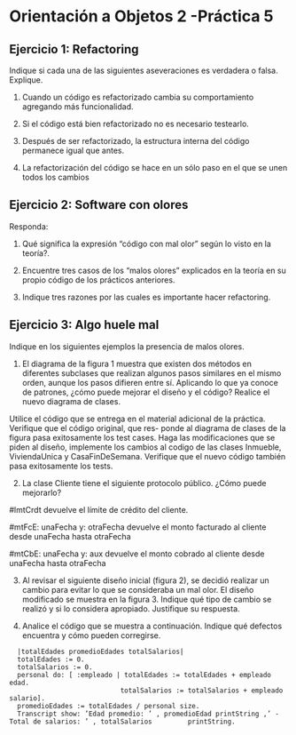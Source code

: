 Orientación a Objetos 2 -Práctica 5
====================================

Ejercicio 1:  Refactoring
-------------------------------------

Indique si cada una de las siguientes aseveraciones es verdadera o falsa. Explique.

  1. Cuando un código es refactorizado cambia su comportamiento agregando más funcionalidad.
  
  2. Si el código está bien refactorizado no es necesario testearlo.
  
  3. Después de ser refactorizado, la estructura interna del código permanece igual que antes.
  
  4. La refactorización del código se hace en un sólo paso en el que se unen todos los cambios
  



Ejercicio 2: Software con olores
-------------------------------------


Responda:

  1. Qué significa la expresión “código con mal olor” según lo visto en la teoría?.
  
  2. Encuentre tres casos de los “malos olores” explicados en la teoría en su propio código de los prácticos anteriores.
  
  3. Indique tres razones por las cuales es importante hacer refactoring.
  
  
  
Ejercicio 3: Algo huele mal
-------------------------------------

Indique en los siguientes ejemplos la presencia de malos olores.

  1. El diagrama de la figura 1 muestra que existen dos métodos en diferentes subclases que realizan algunos pasos
similares en el mismo orden, aunque los pasos difieren entre sí. Aplicando lo que ya conoce de patrones, ¿cómo
puede mejorar el diseño y el código? Realice el nuevo diagrama de clases.

Utilice el código que se entrega en el material adicional de la práctica. Verifique que el código original, que res-
ponde al diagrama de clases de la figura pasa exitosamente los test cases. Haga las modificaciones que se piden
al diseño, implemente los cambios al codigo de las clases Inmueble, ViviendaUnica y CasaFinDeSemana.
Verifique que el nuevo código también pasa exitosamente los tests.




  2. La clase Cliente tiene el siguiente protocolo público. ¿Cómo puede mejorarlo?
  
#lmtCrdt devuelve el límite de crédito del cliente.

#mtFcE: unaFecha y: otraFecha devuelve el monto facturado al cliente desde unaFecha hasta otraFecha

#mtCbE: unaFecha y: aux devuelve el monto cobrado al cliente desde unaFecha hasta otraFecha


  3. Al revisar el siguiente diseño inicial (figura 2), se decidió realizar un cambio para evitar lo que se consideraba
un mal olor. El diseño modificado se muestra en la figura 3. Indique qué tipo de cambio se realizó y si lo
considera apropiado. Justifique su respuesta.




  4. Analice el código que se muestra a continuación. Indique qué defectos encuentra y cómo pueden corregirse.
  
  
  ```#imprimirValores
    |totalEdades promedioEdades totalSalarios|
    totalEdades := 0.
    totalSalarios := 0.
    personal do: [ :empleado | totalEdades := totalEdades + empleado edad.
                              totalSalarios := totalSalarios + empleado salario].
    promedioEdades := totalEdades / personal size.
    Transcript show: ’Edad promedio: ’ , promedioEdad printString ,’ - Total de salarios: ’ , totalSalarios         printString.
  ```

